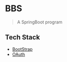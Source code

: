 # BBS

> A SpringBoot program

## Tech Stack
- [BootStrap](https://v3.bootcss.com/)
- [OAuth](https://docs.github.com/en/developers/apps/building-oauth-apps/creating-an-oauth-app)

